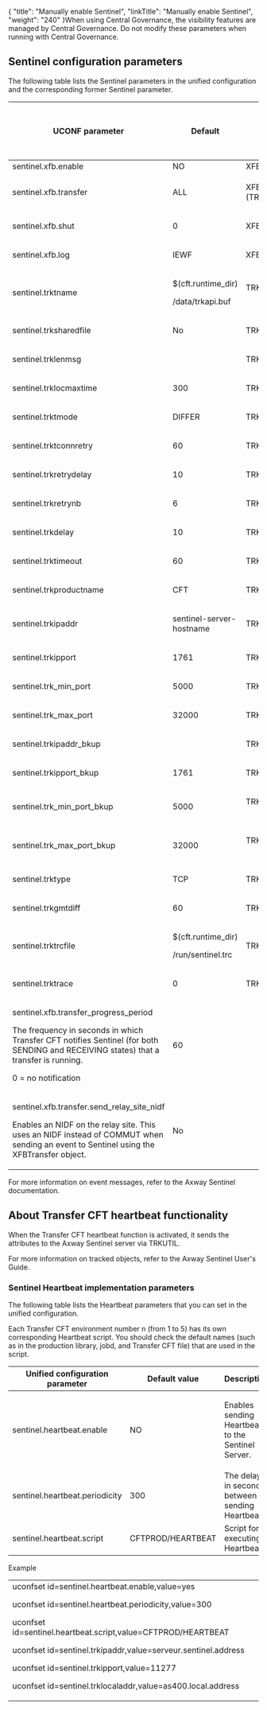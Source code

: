 {
    "title": "Manually enable Sentinel",
    "linkTitle": "Manually enable Sentinel",
    "weight": "240"
}When using Central Governance, the visibility features are managed by Central Governance. Do not modify these parameters when running with Central Governance.

## Sentinel configuration parameters

The following table lists the Sentinel parameters in the unified configuration and the corresponding former Sentinel parameter.

<table data-cellspacing="0">
<thead>
<tr class="header">
<th>UCONF parameter</th>
<th>Default</th>
<th><p>Former Sentinel parameter</p>
<p>TRKCNF</p></th>
</tr>
</thead>
<tbody>
<tr class="odd">
<td>sentinel.xfb.enable</td>
<td>NO</td>
<td>XFB.Sentinel (TRKCNF)</td>
</tr>
<tr class="even" data-valign="middle">
<td><p>sentinel.xfb.transfer</p></td>
<td><p>ALL</p></td>
<td width="181.2pt"><p>XFB.Transfer (TRKCNF)</p></td>
</tr>
<tr class="odd" data-valign="middle">
<td><p>sentinel.xfb.shut</p></td>
<td><p>0</p></td>
<td width="181.2pt"><p>XFB.Shut (TRKCNF)</p></td>
</tr>
<tr class="even" data-valign="middle">
<td><p>sentinel.xfb.log</p></td>
<td><p>IEWF</p></td>
<td width="181.2pt"><p>XFB.Log (TRKCNF)</p></td>
</tr>
<tr class="odd" data-valign="middle">
<td><p>sentinel.trktname</p></td>
<td><p>$(cft.runtime_dir)<br />
/data/trkapi.buf  </p></td>
<td width="181.2pt"><p>TRKTNAME (TRKCNF)  </p></td>
</tr>
<tr class="even" data-valign="middle">
<td><p>sentinel.trksharedfile </p></td>
<td><p>No  </p></td>
<td width="181.2pt"><p>TRKSHAREDFILE  </p></td>
</tr>
<tr class="odd" data-valign="middle">
<td><p>sentinel.trklenmsg </p></td>
<td></td>
<td width="181.2pt"><p>TRKLENMSG  </p></td>
</tr>
<tr class="even" data-valign="middle">
<td><p>sentinel.trklocmaxtime </p></td>
<td><p>300  </p></td>
<td width="181.2pt"><p>TRKLOCMAXTIME  </p></td>
</tr>
<tr class="odd" data-valign="middle">
<td><p>sentinel.trktmode </p></td>
<td><p>DIFFER</p></td>
<td width="181.2pt"><p>TRKTMODE  </p></td>
</tr>
<tr class="even" data-valign="middle">
<td><p>sentinel.trktconnretry </p></td>
<td><p>60</p></td>
<td width="181.2pt"><p>TRKTCONNRETRY  </p></td>
</tr>
<tr class="odd" data-valign="middle">
<td><p>sentinel.trkretrydelay </p></td>
<td><p>10</p></td>
<td width="181.2pt"><p>TRKRETRYDELAY  </p></td>
</tr>
<tr class="even" data-valign="middle">
<td><p>sentinel.trkretrynb </p></td>
<td><p>6</p></td>
<td width="181.2pt"><p>TRKRETRYNB  </p></td>
</tr>
<tr class="odd" data-valign="middle">
<td><p>sentinel.trkdelay </p></td>
<td><p>10</p></td>
<td width="181.2pt"><p>TRKDELAY  </p></td>
</tr>
<tr class="even" data-valign="middle">
<td><p>sentinel.trktimeout </p></td>
<td><p>60</p></td>
<td width="181.2pt"><p>TRKTIMEOUT  </p></td>
</tr>
<tr class="odd" data-valign="middle">
<td><p>sentinel.trkproductname </p></td>
<td><p>CFT  </p></td>
<td width="181.2pt"><p>TRKPRODUCTNAME  </p></td>
</tr>
<tr class="even" data-valign="middle">
<td><p>sentinel.trkipaddr </p></td>
<td><p>sentinel-server-hostname  </p></td>
<td width="181.2pt"><p>TRKIPADDR  </p></td>
</tr>
<tr class="odd" data-valign="middle">
<td><p>sentinel.trkipport </p></td>
<td><p>1761  </p></td>
<td width="181.2pt"><p>TRKIPPORT  </p></td>
</tr>
<tr class="even" data-valign="middle">
<td><p>sentinel.trk_min_port </p></td>
<td><p>5000  </p></td>
<td width="181.2pt"><p>TRK_MIN_PORT  </p></td>
</tr>
<tr class="odd" data-valign="middle">
<td><p>sentinel.trk_max_port </p></td>
<td><p>32000</p></td>
<td width="181.2pt"><p>TRK_MAX_PORT  </p></td>
</tr>
<tr class="even" data-valign="middle">
<td><p>sentinel.trkipaddr_bkup</p></td>
<td></td>
<td width="181.2pt"><p>TRKIPADDR_BKUP  </p></td>
</tr>
<tr class="odd" data-valign="middle">
<td><p>sentinel.trkipport_bkup </p></td>
<td><p>1761  </p></td>
<td width="181.2pt"><p>TRKIPPORT_BKUP  </p></td>
</tr>
<tr class="even" data-valign="middle">
<td><p>sentinel.trk_min_port_bkup </p></td>
<td><p>5000  </p></td>
<td width="181.2pt"><p>TRK_MIN_PORT_BKUP  </p></td>
</tr>
<tr class="odd" data-valign="middle">
<td><p>sentinel.trk_max_port_bkup </p></td>
<td><p>32000  </p></td>
<td width="181.2pt"><p>TRK_MAX_PORT_BKUP  </p></td>
</tr>
<tr class="even" data-valign="middle">
<td><p>sentinel.trktype </p></td>
<td><p>TCP  </p></td>
<td width="181.2pt"><p>TRKTYPE  </p></td>
</tr>
<tr class="odd" data-valign="middle">
<td><p>sentinel.trkgmtdiff </p></td>
<td><p>60  </p></td>
<td width="181.2pt"><p>TRKGMTDIFF  </p></td>
</tr>
<tr class="even" data-valign="middle">
<td><p>sentinel.trktrcfile </p></td>
<td><p>$(cft.runtime_dir)<br />
/run/sentinel.trc  </p></td>
<td width="181.2pt"><p>TRKTRCFILE  </p></td>
</tr>
<tr class="odd" data-valign="middle">
<td><p>sentinel.trktrace </p></td>
<td><p>0  </p></td>
<td width="181.2pt"><p>TRKTRACE  </p></td>
</tr>
<tr class="even" data-valign="middle">
<td><p>sentinel.xfb.transfer_progress_period</p>
<p>The frequency in seconds in which Transfer CFT notifies Sentinel (for both SENDING and RECEIVING states) that a transfer is running.</p>
<p>0 = no notification</p></td>
<td>60</td>
<td width="181.2pt"><p> </p></td>
</tr>
<tr class="odd" data-valign="middle">
<td><p>sentinel.xfb.transfer.send_relay_site_nidf</p>
<p>Enables an NIDF on the relay site. This uses an NIDF instead of COMMUT when sending an event to Sentinel using the XFBTransfer object.</p></td>
<td>No</td>
<td width="181.2pt"> </td>
</tr>
</tbody>
</table>

For more information on event messages, refer to the Axway Sentinel documentation.

## About Transfer CFT heartbeat functionality

When the Transfer CFT heartbeat function is activated, it sends the attributes to the Axway Sentinel server via TRKUTIL.

For more information on tracked objects, refer to the Axway Sentinel User's Guide.

### Sentinel Heartbeat implementation parameters

The following table lists the Heartbeat parameters that you can set in the unified configuration.

Each Transfer CFT environment number n (from 1 to 5) has its own corresponding Heartbeat script. You should check the default names (such as in the production library, jobd, and Transfer CFT file) that are used in the script.

<table data-cellspacing="0">
<thead>
<tr class="header">
<th>Unified configuration parameter</th>
<th>Default value</th>
<th>Description</th>
</tr>
</thead>
<tbody>
<tr class="odd">
<td>sentinel.heartbeat.enable</td>
<td>NO</td>
<td><p>Enables sending Heartbeats to the Sentinel Server.</p></td>
</tr>
<tr class="even">
<td>sentinel.heartbeat.periodicity</td>
<td>300</td>
<td>The delay in seconds between sending Heartbeats.</td>
</tr>
<tr class="odd">
<td>sentinel.heartbeat.script</td>
<td><p>CFTPROD/HEARTBEAT</p></td>
<td>Script for executing Heartbeats.</td>
</tr>
</tbody>
</table>

Example

<table data-cellspacing="0">
<tbody>
<tr class="odd">
<td>uconfset id=sentinel.heartbeat.enable,value=yes<br />
uconfset id=sentinel.heartbeat.periodicity,value=300<br />
uconfset id=sentinel.heartbeat.script,value=CFTPROD/HEARTBEAT<br />
uconfset id=sentinel.trkipaddr,value=serveur.sentinel.address<br />
uconfset id=sentinel.trkipport,value=11277<br />
uconfset id=sentinel.trklocaladdr,value=as400.local.address</td>
</tr>
</tbody>
</table>
